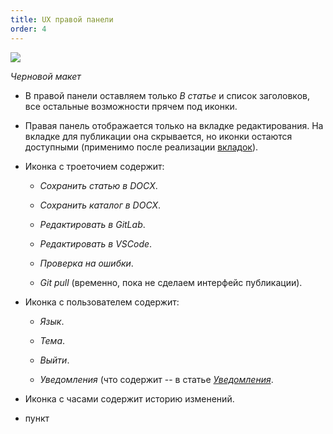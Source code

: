 ```yaml
---
title: UX правой панели
order: 4
---
```


![](./../../../../IDE/Q4/new/ide3.png)

*Черновой макет*

-  В правой панели оставляем только *В статье* и список заголовков, все остальные возможности прячем под иконки.

-  Правая панель отображается только на вкладке редактирования. На вкладке для публикации она скрывается, но иконки остаются доступными (применимо после реализации [вкладок](./../../../../IDE/Q4/new/git)).

-  Иконка с троеточием содержит:

   -  *Сохранить статью в DOCX*.

   -  *Сохранить каталог в DOCX*.

   -  *Редактировать в GitLab*.

   -  *Редактировать в VSCode*.

   -  *Проверка на ошибки*.

   -  *Git pull* (временно, пока не сделаем интерфейс публикации).

-  Иконка с пользователем содержит:

   -  *Язык*.

   -  *Тема*.

   -  *Выйти*.

   -  *Уведомления* (что содержит -- в статье [*Уведомления*](./../../../../IDE/new/notification).

-  Иконка с часами содержит историю изменений.

-  пункт